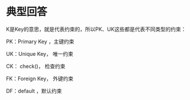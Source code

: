 # 典型回答

K是Key的意思，就是代表约束的，所以PK、UK这些都是代表不同类型的约束：


PK：Primary Key ，主键约束

UK：Unique Key， 唯一约束

CK： check()， 检查约束

FK：Foreign Key， 外键约束

DF：default ，默认约束
